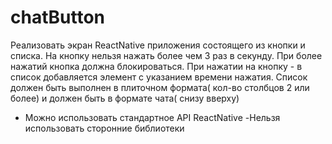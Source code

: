 # chatButton
Реализовать экран ReactNative приложения состоящего из кнопки и списка.
На кнопку нельзя нажать более чем 3 раз в секунду. При более нажатий кнопка должна блокироваться.
При нажатии на кнопку - в список добавляется элемент с указанием времени нажатия.
Список должен быть выполнен в плиточном формата( кол-во столбцов 2 или более) и должен быть в формате чата( снизу вверху)
+ Можно использовать стандартное API ReactNative
-Нельзя использовать сторонние библиотеки

